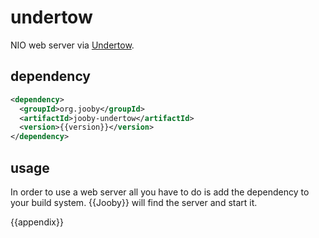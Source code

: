 # undertow

NIO web server via [Undertow](http://undertow.io/).

## dependency

```xml
<dependency>
  <groupId>org.jooby</groupId>
  <artifactId>jooby-undertow</artifactId>
  <version>{{version}}</version>
</dependency>
```

## usage

In order to use a web server all you have to do is add the dependency to your build system.
{{Jooby}} will find the server and start it.


{{appendix}}
